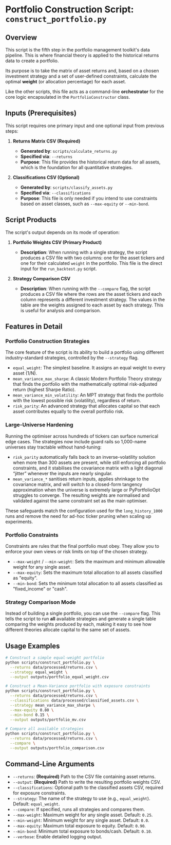 # Portfolio Construction Script: `construct_portfolio.py`

## Overview

This script is the fifth step in the portfolio management toolkit's data pipeline. This is where financial theory is applied to the historical returns data to create a portfolio.

Its purpose is to take the matrix of asset returns and, based on a chosen investment strategy and a set of user-defined constraints, calculate the optimal **weight** (or allocation percentage) for each asset.

Like the other scripts, this file acts as a command-line **orchestrator** for the core logic encapsulated in the `PortfolioConstructor` class.

## Inputs (Prerequisites)

This script requires one primary input and one optional input from previous steps:

1. **Returns Matrix CSV (Required)**

   - **Generated by**: `scripts/calculate_returns.py`
   - **Specified via**: `--returns`
   - **Purpose**: This file provides the historical return data for all assets, which is the foundation for all quantitative strategies.

1. **Classifications CSV (Optional)**

   - **Generated by**: `scripts/classify_assets.py`
   - **Specified via**: `--classifications`
   - **Purpose**: This file is only needed if you intend to use constraints based on asset classes, such as `--max-equity` or `--min-bond`.

## Script Products

The script's output depends on its mode of operation:

1. **Portfolio Weights CSV (Primary Product)**

   - **Description**: When running with a single strategy, the script produces a CSV file with two columns: one for the asset tickers and one for their calculated `weight` in the portfolio. This file is the direct input for the `run_backtest.py` script.

1. **Strategy Comparison CSV**

   - **Description**: When running with the `--compare` flag, the script produces a CSV file where the rows are the asset tickers and each column represents a different investment strategy. The values in the table are the weights assigned to each asset by each strategy. This is useful for analysis and comparison.

## Features in Detail

### Portfolio Construction Strategies

The core feature of the script is its ability to build a portfolio using different industry-standard strategies, controlled by the `--strategy` flag.

- `equal_weight`: The simplest baseline. It assigns an equal weight to every asset (1/N).
- `mean_variance_max_sharpe`: A classic Modern Portfolio Theory strategy that finds the portfolio with the mathematically optimal risk-adjusted return (highest Sharpe Ratio).
- `mean_variance_min_volatility`: An MPT strategy that finds the portfolio with the lowest possible risk (volatility), regardless of return.
- `risk_parity`: An advanced strategy that allocates capital so that each asset contributes equally to the overall portfolio risk.

### Large-Universe Hardening

Running the optimiser across hundreds of tickers can surface numerical edge cases. The strategies now include guard rails so 1,000-name universes stay tractable without hand-tuning:

- `risk_parity` automatically falls back to an inverse-volatility solution when more than 300 assets are present, while still enforcing all portfolio constraints, and it stabilises the covariance matrix with a light diagonal “jitter” whenever the inputs are nearly singular.
- `mean_variance_*` sanitises return inputs, applies shrinkage to the covariance matrix, and will switch to a closed-form tangency approximation when the universe is extremely large or PyPortfolioOpt struggles to converge. The resulting weights are normalised and validated against the same constraint set as the main optimiser.

These safeguards match the configuration used for the `long_history_1000` runs and remove the need for ad-hoc ticker pruning when scaling up experiments.

### Portfolio Constraints

Constraints are rules that the final portfolio must obey. They allow you to enforce your own views or risk limits on top of the chosen strategy.

- `--max-weight` / `--min-weight`: Sets the maximum and minimum allowable weight for any single asset.
- `--max-equity`: Sets the maximum total allocation to all assets classified as "equity".
- `--min-bond`: Sets the minimum total allocation to all assets classified as "fixed_income" or "cash".

### Strategy Comparison Mode

Instead of building a single portfolio, you can use the `--compare` flag. This tells the script to run **all** available strategies and generate a single table comparing the weights produced by each, making it easy to see how different theories allocate capital to the same set of assets.

## Usage Examples

```bash
# Construct a simple equal-weight portfolio
python scripts/construct_portfolio.py \
  --returns data/processed/returns.csv \
  --strategy equal_weight \
  --output outputs/portfolio_equal_weight.csv
```

```bash
# Construct a Mean-Variance portfolio with exposure constraints
python scripts/construct_portfolio.py \
  --returns data/processed/returns.csv \
  --classifications data/processed/classified_assets.csv \
  --strategy mean_variance_max_sharpe \
  --max-equity 0.80 \
  --min-bond 0.15 \
  --output outputs/portfolio_mv.csv
```

```bash
# Compare all available strategies
python scripts/construct_portfolio.py \
  --returns data/processed/returns.csv \
  --compare \
  --output outputs/portfolio_comparison.csv
```

## Command-Line Arguments

- `--returns`: **(Required)** Path to the CSV file containing asset returns.
- `--output`: **(Required)** Path to write the resulting portfolio weights CSV.
- `--classifications`: Optional path to the classified assets CSV, required for exposure constraints.
- `--strategy`: The name of the strategy to use (e.g., `equal_weight`). Default: `equal_weight`.
- `--compare`: If specified, runs all strategies and compares them.
- `--max-weight`: Maximum weight for any single asset. Default: `0.25`.
- `--min-weight`: Minimum weight for any single asset. Default: `0.0`.
- `--max-equity`: Maximum total exposure to equity. Default: `0.90`.
- `--min-bond`: Minimum total exposure to bonds/cash. Default: `0.10`.
- `--verbose`: Enable detailed logging output.
